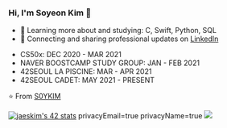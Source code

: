 ### Hi, I'm Soyeon Kim 👋

+ 🌱 Learning more about and studying: C, Swift, Python, SQL
+ 💼 Connecting and sharing professional updates on [LinkedIn](https://www.linkedin.com/in/soyeon-eden-kim/)

- CS50x: DEC 2020 - MAR 2021
- NAVER BOOSTCAMP STUDY GROUP: JAN - FEB 2021
- 42SEOUL LA PISCINE: MAR - APR 2021
- 42SEOUL CADET: MAY 2021 - PRESENT

⭐️ From [S0YKIM](https://github.com/S0YKIM)

[![jaeskim's 42 stats](https://badge42.herokuapp.com/api/stats/sokim)](https://github.com/JaeSeoKim/badge42)
privacyEmail=true
privacyName=true
<img src="https://github-readme-stats.vercel.app/api?username=S0YKIM&theme=ayu-mirage&show_icons=true&hide=stars,prs,issues" />


<!--
**S0YKIM/S0YKIM** is a ✨ _special_ ✨ repository because its `README.md` (this file) appears on your GitHub profile.

Here are some ideas to get you started:

- 🔭 I’m currently working on ...
- 🌱 I’m currently learning ...
- 👯 I’m looking to collaborate on ...
- 🤔 I’m looking for help with ...
- 💬 Ask me about ...
- 📫 How to reach me: ...
- 😄 Pronouns: ...
- ⚡ Fun fact: ...
-->
